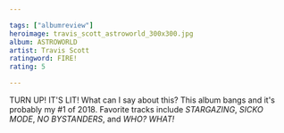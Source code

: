 ```yaml
---

tags: ["albumreview"]
heroimage: travis_scott_astroworld_300x300.jpg
album: ASTROWORLD
artist: Travis Scott
ratingword: FIRE!
rating: 5

---
```


TURN UP! IT'S LIT! What can I say about this? This album bangs and it's probably my #1 of 2018. Favorite tracks include *STARGAZING*, *SICKO MODE*, *NO BYSTANDERS*, and *WHO? WHAT!*
